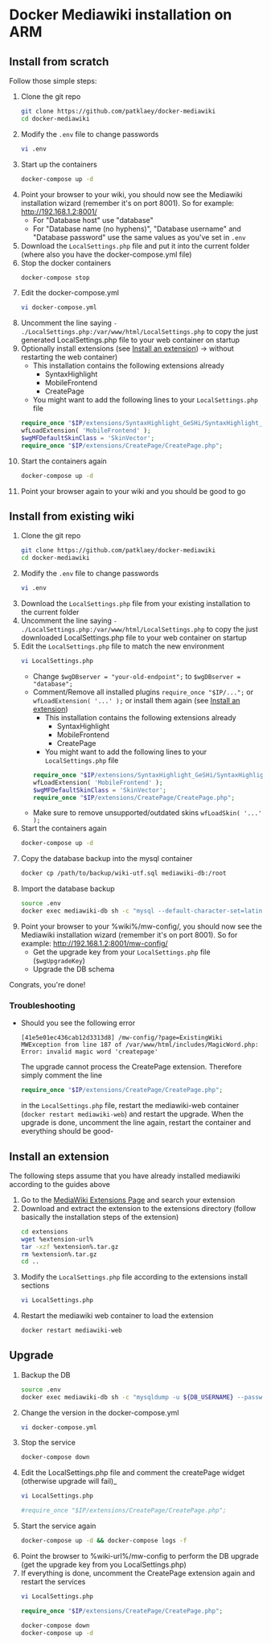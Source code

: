 # Docker Mediawiki installation on ARM

## Install from scratch

Follow those simple steps: 

1. Clone the git repo
    ```bash
    git clone https://github.com/patklaey/docker-mediawiki
    cd docker-mediawiki
    ```
1. Modify the ```.env``` file to change passwords
    ```bash
    vi .env
    ```
1. Start up the containers
    ```bash
    docker-compose up -d
    ```
1. Point your browser to your wiki, you should now see the Mediawiki installation wizard (remember it's on
 port 8001). So for example: http://192.168.1.2:8001/
    * For "Database host" use "database"
    * For "Database name (no hyphens)", "Database username" and "Database password" use the same values as you've set 
    in ```.env```
1. Download the ```LocalSettings.php``` file and put it into the current folder (where also you have the 
docker-compose.yml file)
1. Stop the docker containers
    ```bash
    docker-compose stop
    ```
1. Edit the docker-compose.yml
    ```bash
    vi docker-compose.yml
    ```
1. Uncomment the line saying ```- ./LocalSettings.php:/var/www/html/LocalSettings.php``` to copy the just generated 
LocalSettings.php file to your web container on startup
1. Optionally install extensions (see [Install an extension](#install-an-extension)) -> without restarting the web 
container)
    * This installation contains the following extensions already
        * SyntaxHighlight
        * MobileFrontend
        * CreatePage
    * You might want to add the following lines to your ```LocalSettings.php``` file
    ```php
    require_once "$IP/extensions/SyntaxHighlight_GeSHi/SyntaxHighlight_GeSHi.php";
    wfLoadExtension( 'MobileFrontend' );
    $wgMFDefaultSkinClass = 'SkinVector';
    require_once "$IP/extensions/CreatePage/CreatePage.php";
    ```
1. Start the containers again
    ```bash
    docker-compose up -d
    ```
1. Point your browser again to your wiki and you should be good to go

## Install from existing wiki

1. Clone the git repo
    ```bash
    git clone https://github.com/patklaey/docker-mediawiki
    cd docker-mediawiki
    ```
1. Modify the ```.env``` file to change passwords
    ```bash
    vi .env
    ```
1. Download the ```LocalSettings.php``` file from your existing installation to the current folder
1. Uncomment the line saying ```- ./LocalSettings.php:/var/www/html/LocalSettings.php``` to copy the just downloaded
LocalSettings.php file to your web container on startup 
1. Edit the ```LocalSettings.php``` file to match the new environment
    ```bash
    vi LocalSettings.php
    ```
    * Change ```$wgDBserver = "your-old-endpoint";``` to ```$wgDBserver = "database";```
    * Comment/Remove all installed plugins ```require_once "$IP/...";``` or ```wfLoadExtension( '...' );``` or install
    them again (see [Install an extension](#install-an-extension))
        * This installation contains the following extensions already
            * SyntaxHighlight
            * MobileFrontend
            * CreatePage
        * You might want to add the following lines to your ```LocalSettings.php``` file
        ```php
        require_once "$IP/extensions/SyntaxHighlight_GeSHi/SyntaxHighlight_GeSHi.php";
        wfLoadExtension( 'MobileFrontend' );
        $wgMFDefaultSkinClass = 'SkinVector';
        require_once "$IP/extensions/CreatePage/CreatePage.php";
        ```
    * Make sure to remove unsupported/outdated skins ``wfLoadSkin( '...' );``
1. Start the containers again
    ```bash
    docker-compose up -d
    ```
1. Copy the database backup into the mysql container
    ```bash
    docker cp /path/to/backup/wiki-utf.sql mediawiki-db:/root
    ```
1. Import the database backup
    ```bash
    source .env
    docker exec mediawiki-db sh -c "mysql --default-character-set=latin1 -u ${DB_USERNAME} --password=${DB_PASSWORD} ${DB_NAME} < /root/wiki-utf.sql"  
    ```
1. Point your browser to your %wiki%/mw-config/, you should now see the Mediawiki installation wizard (remember it's on
 port 8001). So for example: http://192.168.1.2:8001/mw-config/
    * Get the upgrade key from your ```LocalSettings.php``` file (```$wgUpgradeKey```)
    * Upgrade the DB schema

Congrats, you're done!

### Troubleshooting

* Should you see the following error
    ```
    [41e5e01ec436cab12d3313d8] /mw-config/?page=ExistingWiki MWException from line 187 of /var/www/html/includes/MagicWord.php: Error: invalid magic word 'createpage'
    ```
    The upgrade cannot process the CreatePage extension. Therefore simply comment the line
    ```php
    require_once "$IP/extensions/CreatePage/CreatePage.php";
    ```
    in the ```LocalSettings.php``` file, restart the mediawiki-web container (```docker restart mediawiki-web```) and 
    restart the upgrade. When the upgrade is done, uncomment the line again, restart the container and everything should
    be good-

## Install an extension

The following steps assume that you have already installed mediawiki according to the guides above

1. Go to the [MediaWiki Extensions Page](https://www.mediawiki.org/wiki/Special:ExtensionDistributor) and search your
extension
1. Download and extract the extension to the extensions directory (follow basically the installation steps of the 
extension)
    ```bash
    cd extensions
    wget %extension-url%
    tar -xzf %extension%.tar.gz
    rm %extension%.tar.gz
    cd ..
    ```
1. Modify the ```LocalSettings.php``` file according to the extensions install sections
    ```bash
    vi LocalSettings.php
    ```
1. Restart the mediawiki web container to load the extension
    ```bash
    docker restart mediawiki-web
    ```
## Upgrade
1. Backup the DB
    ```bash
    source .env
    docker exec mediawiki-db sh -c "mysqldump -u ${DB_USERNAME} --password=${DB_PASSWORD} --opt --quote-names --skip-set-charset --default-character-set=latin1 ${DB_NAME} > /backup/wiki-utf-pre-upgrade.sql"
    ```
1. Change the version in the docker-compose.yml
    ```bash
    vi docker-compose.yml
    ```
1. Stop the service
    ```bash
    docker-compose down
    ```
1. Edit the LocalSettings.php file and comment the createPage widget (otherwise upgrade will fail)_ 
    ```bash
    vi LocalSettings.php
    ```
    ```php
    #require_once "$IP/extensions/CreatePage/CreatePage.php";
    ```
1. Start the service again
    ```bash
    docker-compose up -d && docker-compose logs -f
    ```
1. Point the browser to %wiki-url%/mw-config to perform the DB upgrade (get the upgrade key from you LocalSettings.php)
1. If everything is done, uncomment the CreatePage extension again and restart the services
     ```bash
     vi LocalSettings.php
     ```
     ```php
     require_once "$IP/extensions/CreatePage/CreatePage.php";
     ```
     ```bash
     docker-compose down
     docker-compose up -d
     ```